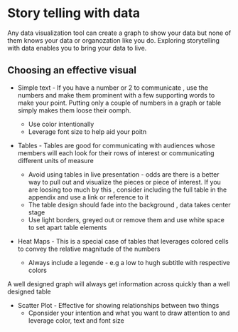 # Story telling with data

Any data visualization tool can create a graph to show your data  but none of them knows your data or organozation like you do. Exploring storytelling with data enables you to bring your data to live.

## Choosing an effective visual

* Simple text  - If you have a number or 2 to communicate , use the numbers and make them prominent with a few supporting words to make your point. Putting only a couple of numbers in a graph or table simply makes them loose their oomph.
  * Use color intentionally
  * Leverage font size to help aid your poitn

* Tables - Tables are good for communicating with audiences whose members will each look for their rows of interest or communicating different units of measure
  * Avoid using tables in live presentation - odds are there is a better way to pull out and visualize the pieces or piece of interest. If you are loosing too much by this , consider including the full table in the appendix and use a link or reference to it
  * The table design should fade into the background , data takes center stage
  * Use light borders, greyed out or remove them and use white space to set apart table elements
  
* Heat Maps - This is a special case of tables that leverages colored cells to convey the relative magnitude of the numbers
  * Always include a legende - e.g a low to hugh subtitle with respective colors

A well designed graph will always get information across quickly than a well designed table

* Scatter Plot - Effective for showing relationships between two things
  * Cponsider your intention and what you want to draw attention to and leverage color, text and font size


